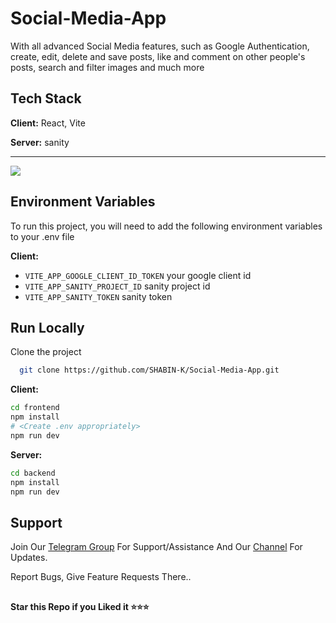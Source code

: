 # Social-Media-App

With all advanced Social Media features, such as Google Authentication, create, edit, delete and save posts, like and comment on other people's posts, search and filter images and much more

## Tech Stack
  
**Client:** React, Vite

**Server:** sanity
<hr/>
<img src="https://user-images.githubusercontent.com/73272797/233392854-eaccd32d-2db2-4fa6-bae5-96266609d150.png">


## Environment Variables

To run this project, you will need to add the following environment variables to your .env file

**Client:**

* `VITE_APP_GOOGLE_CLIENT_ID_TOKEN` your google client id
* `VITE_APP_SANITY_PROJECT_ID` sanity project id
* `VITE_APP_SANITY_TOKEN` sanity token 
 
## Run Locally

Clone the project

```bash
  git clone https://github.com/SHABIN-K/Social-Media-App.git
```
**Client:**
````bash
cd frontend
npm install
# <Create .env appropriately>
npm run dev
````
**Server:**
````bash
cd backend
npm install
npm run dev
````

## Support   
Join Our [Telegram Group](https://www.telegram.dog/codexbotzsupport) For Support/Assistance And Our [Channel](https://www.telegram.dog/codexbotz) For Updates.   
   
Report Bugs, Give Feature Requests There..   

##

   **Star this Repo if you Liked it ⭐⭐⭐**
